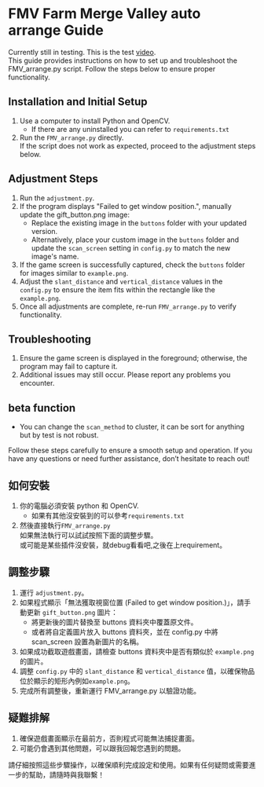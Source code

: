 # FMV Farm Merge Valley auto arrange Guide
Currently still in testing. This is the test [video](https://www.youtube.com/watch?v=MQ5P_g2M5zQ).  
This guide provides instructions on how to set up and troubleshoot the FMV_arrange.py script. Follow the steps below to ensure proper functionality.
## Installation and Initial Setup
1. Use a computer to install Python and OpenCV.
   * If there are any uninstalled you can refer to `requirements.txt`
2. Run the `FMV_arrange.py` directly.  
If the script does not work as expected, proceed to the adjustment steps below.
## Adjustment Steps
1. Run the `adjustment.py`.
2. If the program displays "Failed to get window position.", manually update the gift_button.png image:
   * Replace the existing image in the `buttons` folder with your updated version.
   * Alternatively, place your custom image in the `buttons` folder and update the `scan_screen` setting in `config.py` to match the new image's name.
3. If the game screen is successfully captured, check the `buttons` folder for images similar to `example.png`.
4. Adjust the `slant_distance` and `vertical_distance` values in the `config.py` to ensure the item fits within the rectangle like the `example.png`.
7. Once all adjustments are complete, re-run `FMV_arrange.py` to verify functionality.
## Troubleshooting
1. Ensure the game screen is displayed in the foreground; otherwise, the program may fail to capture it.
2. Additional issues may still occur. Please report any problems you encounter.

## beta function
* You can change the `scan_method` to cluster, it can be sort for anything but by test is not robust.

Follow these steps carefully to ensure a smooth setup and operation. If you have any questions or need further assistance, don’t hesitate to reach out!

## 如何安裝
1. 你的電腦必須安裝 python 和 OpenCV.
   * 如果有其他沒安裝到的可以參考`requirements.txt`
2. 然後直接執行`FMV_arrange.py`  
如果無法執行可以試試按照下面的調整步驟。  
或可能是某些插件沒安裝，就debug看看吧,之後在上requirement。
## 調整步驟
1. 運行 `adjustment.py`。
2. 如果程式顯示「無法獲取視窗位置 (Failed to get window position.)」，請手動更新 `gift_button.png` 圖片：
   * 將更新後的圖片替換至 buttons 資料夾中覆蓋原文件。
   * 或者將自定義圖片放入 buttons 資料夾，並在 config.py 中將 scan_screen 設置為新圖片的名稱。
3. 如果成功截取遊戲畫面，請檢查 buttons 資料夾中是否有類似於 `example.png` 的圖片。
4. 調整 `config.py` 中的 `slant_distance` 和 `vertical_distance` 值，以確保物品位於顯示的矩形內例如`example.png`。
5. 完成所有調整後，重新運行 FMV_arrange.py 以驗證功能。
## 疑難排解
1. 確保遊戲畫面顯示在最前方，否則程式可能無法捕捉畫面。
2. 可能仍會遇到其他問題，可以跟我回報您遇到的問題。

請仔細按照這些步驟操作，以確保順利完成設定和使用。如果有任何疑問或需要進一步的幫助，請隨時與我聯繫！
